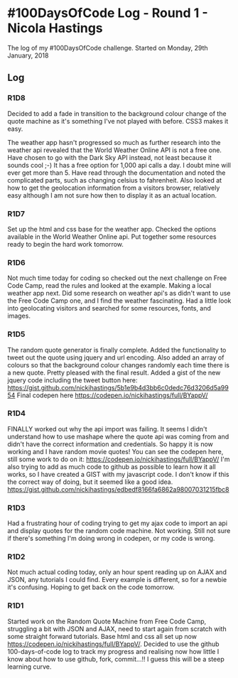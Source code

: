 # #100DaysOfCode Log - Round 1 - Nicola Hastings

The log of my #100DaysOfCode challenge. Started on Monday, 29th January, 2018

## Log
### R1D8
Decided to add a fade in transition to the background colour change of the quote machine as it's something I've not played with before. CSS3 makes it easy.

The weather app hasn't progressed so much as further research into the weather api revealed that the World Weather Online API is not a free one. Have chosen to go with the Dark Sky API instead, not least because it sounds cool ;-) It has a free option for 1,000 api calls a day. I doubt mine will ever get more than 5. Have read through the documentation and noted the complicated parts, such as changing celsius to fahrenheit. Also looked at how to get the geolocation information from a visitors browser, relatively easy although I am not sure how then to display it as an actual location.

### R1D7
Set up the html and css base for the weather app. Checked the options available in the World Weather Online api. Put together some resources ready to begin the hard work tomorrow.

### R1D6
Not much time today for coding so checked out the next challenge on Free Code Camp, read the rules and looked at the example. Making a local weather app next. Did some research on weather api's as didn't want to use the Free Code Camp one, and I find the weather fascinating. Had a little look into geolocating visitors and searched for some resources, fonts, and images.

### R1D5
The random quote generator is finally complete. Added the functionality to tweet out the quote using jquery and url encoding. Also added an array of colours so that the background colour changes randomly each time there is a new quote. Pretty pleased with the final result. Added a gist of the new jquery code including the tweet button here: https://gist.github.com/nickihastings/5b1e9b4d3bb6c0dedc76d3206d5a9954
Final codepen here https://codepen.io/nickihastings/full/BYappV/

### R1D4
FINALLY worked out why the api import was failing. It seems I didn't understand how to use mashape where the quote api was coming from and didn't have the correct information and credentials. So happy it is now working and I have random movie quotes! You can see the codepen here, still some work to do on it: https://codepen.io/nickihastings/full/BYappV/
I'm also trying to add as much code to github as possible to learn how it all works, so I have created a GIST with my javascript code. I don't know if this the correct way of doing, but it seemed like a good idea. https://gist.github.com/nickihastings/edbedf8166fa6862a98007031215fbc8

### R1D3
Had a frustrating hour of coding trying to get my ajax code to import an api and display quotes for the random code machine. Not working. Still not sure if there's something I'm doing wrong in codepen, or my code is wrong. 

### R1D2
Not much actual coding today, only an hour spent reading up on AJAX and JSON, any tutorials I could find. Every example is different, so for a newbie it's confusing. Hoping to get back on the code tomorrow.

### R1D1 
Started work on the Random Quote Machine from Free Code Camp, struggling a bit with JSON and AJAX, need to start again from scratch with some straight forward tutorials. Base html and css all set up now https://codepen.io/nickihastings/full/BYappV/. Decided to use the github 100-days-of-code log to track my progress and realising now how little I know about how to use github, fork, commit...!! I guess this will be a steep learning curve.
